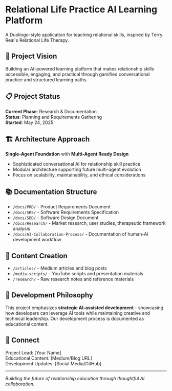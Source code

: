 # Relational Life Practice AI Learning Platform

A Duolingo-style application for teaching relational skills, inspired by Terry Real's Relational Life Therapy.

## 🎯 Project Vision

Building an AI-powered learning platform that makes relationship skills accessible, engaging, and practical through gamified conversational practice and structured learning paths.

## 📋 Project Status

**Current Phase**: Research & Documentation  
**Status**: Planning and Requirements Gathering  
**Started**: May 24, 2025

## 🏗️ Architecture Approach

**Single-Agent Foundation** with **Multi-Agent Ready Design**
- Sophisticated conversational AI for relationship skill practice
- Modular architecture supporting future multi-agent evolution
- Focus on scalability, maintainability, and ethical considerations

## 📚 Documentation Structure

- `/docs/PRD/` - Product Requirements Document
- `/docs/SRS/` - Software Requirements Specification  
- `/docs/SDD/` - Software Design Document
- `/docs/Research/` - Market research, user studies, therapeutic framework analysis
- `/docs/AI-Collaboration-Process/` - Documentation of human-AI development workflow

## 📝 Content Creation

- `/articles/` - Medium articles and blog posts
- `/media-scripts/` - YouTube scripts and presentation materials
- `/research/` - Raw research notes and reference materials

## 🤝 Development Philosophy

This project emphasizes **strategic AI-assisted development** - showcasing how developers can leverage AI tools while maintaining creative and technical leadership. Our development process is documented as educational content.

## 🔗 Connect

Project Lead: [Your Name]  
Educational Content: [Medium/Blog URL]  
Development Updates: [Social Media/GitHub]

---

*Building the future of relationship education through thoughtful AI collaboration.*
